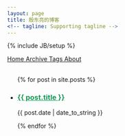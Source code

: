 ```yaml
---
layout: page
title: 殷东亮的博客
<!-- tagline: Supporting tagline -->
---
```

{% include JB/setup %}

<div class="ui secondary pointing menu">
	<a class="active item" href="/">
		Home
	</a>
	<a class="item" href="/archive.html">
		Archive
	</a>
	<a class="item" href="/tags.html">
		Tags
	</a>
	<a class="item" href="/about.html">
		About
	</a>
</div>
<br>
<div class="ui">
	<ul class="posts ui list">
		{% for post in site.posts %}
		<li class="">
			<h3 class=""><a href="{{ BASE_PATH }}{{ post.url }}" style="color: #159957;">{{ post.title }}</a></h3>
			<div>
				<span class="site-footer-credits">{{ post.date | date_to_string }}</span>
			</div>
			<p></p>
		</li>
		{% endfor %}
	</ul>
</div>
